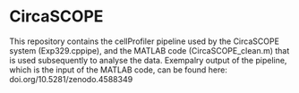 # CircaSCOPE

This repository contains the cellProfiler pipeline used by the CircaSCOPE system (Exp329.cppipe), and the MATLAB code (CircaSCOPE_clean.m) that is used subsequently to analyse the data.
Exempalry output of the pipeline, which is the input of the MATLAB code, can be found here: doi.org/10.5281/zenodo.4588349 
